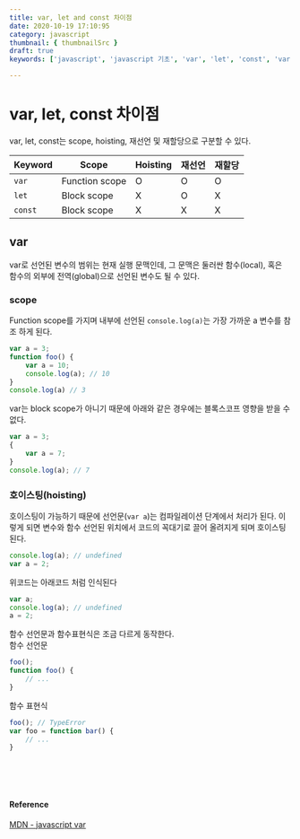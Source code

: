 ```yaml
---
title: var, let and const 차이점
date: 2020-10-19 17:10:95
category: javascript
thumbnail: { thumbnailSrc }
draft: true
keywords: ['javascript', 'javascript 기초', 'var', 'let', 'const', 'var let const 차이']

---
```


# var, let, const 차이점
var, let, const는 scope, hoisting, 재선언 및 재할당으로 구분할 수 있다.

| Keyword | Scope | Hoisting | 재선언 | 재할당 |
|---|---|---|---|---|
| `var` | Function scope | O | O | O |
| `let` | Block scope | X | O | X |
| `const` | Block scope | X | X | X |

## var 
var로 선언된 변수의 범위는 현재 실행 문맥인데, 그 문맥은 둘러싼 함수(local), 혹은 함수의 외부에 전역(global)으로 선언된 변수도 될 수 있다.

### scope
Function scope를 가지며 내부에 선언된 `console.log(a)`는 가장 가까운 a 변수를 참조 하게 된다. 
```javascript
var a = 3;
function foo() {
    var a = 10;
    console.log(a); // 10
}
console.log(a) // 3
```
var는 block scope가 아니기 때문에 아래와 같은 경우에는 블록스코프 영향을 받을 수 없다.
```javascript
var a = 3;
{
    var a = 7;
}
console.log(a); // 7
```

### 호이스팅(hoisting)
호이스팅이 가능하기 때문에 선언문(`var a`)는 컴파일레이션 단계에서 처리가 된다. 이렇게 되면 변수와 함수 선언된 위치에서 코드의 꼭대기로 끌어 올려지게 되며 호이스팅 된다.
```javascript
console.log(a); // undefined 
var a = 2; 
```
위코드는 아래코드 처럼 인식된다
```javascript
var a;
console.log(a); // undefined 
a = 2; 
```
함수 선언문과 함수표현식은 조금 다르게 동작한다.  
함수 선언문
```javascript
foo();
function foo() {
    // ...
}
```
함수 표현식
```javascript
foo(); // TypeError
var foo = function bar() {
    // ...
}
```


<br />
<br />
<br />

#### Reference
[MDN - javascript var](https://developer.mozilla.org/ko/docs/Web/JavaScript/Reference/Statements/var)